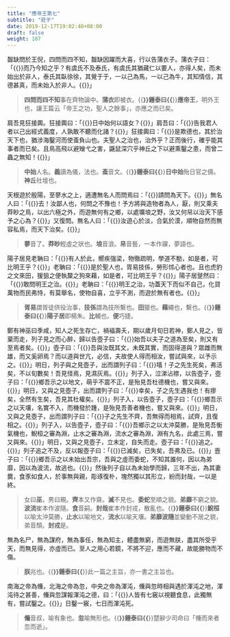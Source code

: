 ```yaml
---
title: "應帝王第七"
subtitle: "莊子"
date: 2019-12-17T19:02:48+08:00
draft: false
weight: 107
---
```




齧缺問於王倪，四問而四不知，齧缺因躍而大喜，行以告蒲衣子。蒲衣子曰：「{{<span muted>}}而乃今知之乎？有虞氏不及泰氏，有虞氏其猶藏仁以要人，亦得人矣，而未始出於非人，泰氏其臥徐徐，其覺于于，一以己為馬，一以己為牛，其知情信，其德甚真，而未始入於非人。{{</span>}}」

> **四問而四不知**事在齊物論中。**蒲衣**即被衣。{{<strong success>}}鍾泰曰{{</strong>}}**應帝王**，明外王也，讓王篇云「帝王之功，聖人之餘事」，亦應之而已矣。



肩吾見狂接輿。狂接輿曰：「{{<span muted>}}日中始何以語女？{{</span>}}」肩吾曰：「{{<span muted>}}告我君人者以己出經式義度，人孰敢不聽而化諸？{{</span>}}」狂接輿曰：「{{<span muted>}}是欺德也，其於治天下也，猶涉海鑿河而使蚉負山也。夫聖人之治也，治外乎？正而後行，確乎能其事者而已矣。且鳥高飛以避矰弋之害，鼷鼠深穴乎神丘之下以避熏鑿之患，而曾二蟲之無知！{{</span>}}」

> **中始**人名。**義**讀為儀，法也。**蚉**音文。{{<strong success>}}鍾泰曰{{</strong>}}**日中始**殆日官之儔。**神丘**社壇也。



天根遊於殷陽，至蓼水之上，適遭無名人而問焉曰：「{{<span muted>}}請問為天下。{{</span>}}」無名人曰：「{{<span muted>}}去！汝鄙人也，何問之不豫也！予方將與造物者為人，厭，則又乘夫莽眇之鳥，以出六極之外，而遊無何有之鄉，以處壙埌之野，汝又何帠以治天下感予之心為？{{</span>}}」又復問。無名人曰：「{{<span muted>}}汝遊心於淡，合氣於漠，順物自然而無容私焉，而天下治矣。{{</span>}}」

> **蓼**音了。**莽眇**輕虛之狀也。**埌**音浪。**帠**音藝，一本作寱，夢語也。



陽子居見老聃曰：「{{<span muted>}}有人於此，嚮疾强梁，物徹疏明，學道不勌，如是者，可比明王乎？{{</span>}}」老聃曰：「{{<span muted>}}是於聖人也，胥易技係，勞形怵心者也。且也虎豹之文來田，猨狙之便執斄之狗來藉，如是者，可比明王乎？{{</span>}}」陽子居蹵然曰：「{{<span muted>}}敢問明王之治。{{</span>}}」老聃曰：「{{<span muted>}}明王之治，功蓋天下而似不自己，化貸萬物而民弗恃，有莫舉名，使物自喜，立乎不測，而遊於無有者也。{{</span>}}」

> **胥易**謂胥徒供役治事，**技係**謂為技所繫也。**田**獵也。**藉**繩也，繫也。{{<strong success>}}鍾泰曰{{</strong>}}**陽子居**即楊朱。**比**輔也。**便**巧捷。



鄭有神巫曰季咸，知人之死生存亡，禍褔壽夭，期以歲月旬日若神，鄭人見之，皆棄而走，列子見之而心醉，歸以告壺子曰：「{{<span muted>}}始吾以夫子之道為至矣，則又有至焉者矣。{{</span>}}」壺子曰：「{{<span muted>}}吾與汝既其文，未既其實，而固得道與？眾雌而無雄，而又奚卵焉？而以道與世亢，必信，夫故使人得而相汝，嘗試與來，以予示之。{{</span>}}」明日，列子與之見壺子，出而謂列子曰：「{{<span muted>}}嘻！子之先生死矣，弗活矣，不以旬數矣！吾見怪焉，見濕灰焉。{{</span>}}」列子入，泣涕沾襟，以告壺子，壺子曰：「{{<span muted>}}鄉吾示之以地文，萌乎不震不正，是殆見吾杜德機也，嘗又與來。{{</span>}}」明日，又與之見壺子，出而謂列子曰：「{{<span muted>}}幸矣，子之先生遇我也！有瘳矣，全然有生矣，吾見其杜權矣。{{</span>}}」列子入，以告壺子，壺子曰：「{{<span muted>}}鄉吾示之以天壤，名實不入，而機發於踵，是殆見吾善者機也，嘗又與來。{{</span>}}」明日，又與之見壺子，出而謂列子曰：「{{<span muted>}}子之先生不齊，吾無得而相焉，試齊，且復相之。{{</span>}}」列子入，以告壺子，壺子曰：「{{<span muted>}}吾鄉示之以太沖莫勝，是殆見吾衡氣機也，鯢桓之審為淵，止水之審為淵，流水之審為淵，淵有九名，此處三焉，嘗又與來。{{</span>}}」明日，又與之見壺子，立未定，自失而走。壺子曰：「{{<span muted>}}追之。{{</span>}}」列子追之不及，反以報壺子曰：「{{<span muted>}}已滅矣，已失矣，吾弗及已。{{</span>}}」壼子曰：「{{<span muted>}}鄉吾示之以未始出吾宗，吾與之虛而委蛇，不知其誰何，因以為弟靡，因以為波流，故逃也。{{</span>}}」然後列子自以為未始學而歸，三年不出，為其妻爨，食豕如食人，於事無與親，彫琢復朴，塊然獨以其形立，紛而封哉，一以是終。

> 女曰**巫**，男曰覡。**齊**本又作齋。**滅**不見也。**委蛇**至順之貌。**弟靡**不窮之貌。**波流**崔本作波隨。**食**音嗣。**封哉**崔本作封戎，散亂也。{{<strong success>}}鍾泰曰{{</strong>}}**鯢桓**以喻太沖莫勝，**止水**以喻地文，**流水**以喻天壤。**弟靡波隨**並變動不居之貌，弟音頹。**封戎**是。



無為名尸，無為謀府，無為事任，無為知主，體盡無窮，而遊無朕，盡其所受乎天，而無見得，亦虛而已。至人之用心若鏡，不將不迎，應而不藏，故能勝物而不傷。

> **朕**兆也。{{<strong success>}}鍾泰曰{{</strong>}}此一篇之主旨，亦一書之主旨也。



南海之帝為儵，北海之帝為忽，中央之帝為渾沌，儵與忽時相與遇於渾沌之地，渾沌待之甚善，儵與忽謀報渾沌之德，曰：「{{<span muted>}}人皆有七竅以視聽食息，此獨無有，嘗試鑿之。{{</span>}}」日鑿一竅，七日而渾沌死。

> **儵**音叔，喻有象也。**忽**喻無形也。{{<strong success>}}鍾泰曰{{</strong>}}楚辭少司命曰「儵而來者忽而逝」。